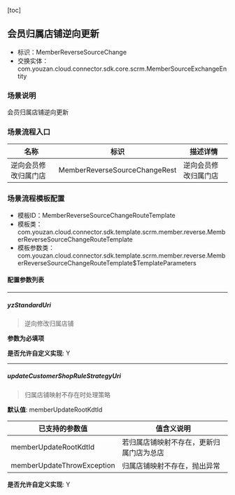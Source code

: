 [toc]

## 会员归属店铺逆向更新
- 标识：MemberReverseSourceChange
- 交换实体：com.youzan.cloud.connector.sdk.core.scrm.MemberSourceExchangeEntity
### 场景说明
会员归属店铺逆向更新
### 场景流程入口

名称 | 标识 | 描述详情
---|---|---
逆向会员修改归属门店 | MemberReverseSourceChangeRest | 逆向会员修改归属门店

### 场景流程模板配置
- 模板ID：MemberReverseSourceChangeRouteTemplate
- 模板类：com.youzan.cloud.connector.sdk.template.scrm.member.reverse.MemberReverseSourceChangeRouteTemplate
- 模板参数类：com.youzan.cloud.connector.sdk.template.scrm.member.reverse.MemberReverseSourceChangeRouteTemplate$TemplateParameters

#### 配置参数列表

---
##### yzStandardUri
> 逆向修改归属店铺

**参数为必填项**


**是否允许自定义实现**: Y

---
##### updateCustomerShopRuleStrategyUri
> 归属店铺映射不存在时处理策略

**默认值**: memberUpdateRootKdtId

已支持的参数值 | 值含义说明
---|---
memberUpdateRootKdtId | 若归属店铺映射不存在，更新归属门店为总店
memberUpdateThrowException | 归属店铺映射不存在，抛出异常

**是否允许自定义实现**: Y


